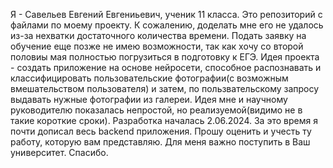   Я - Савельев Евгений Евгениьевич, ученик 11 класса. Это репозиторий с файлами по моему проекту. К сожалению, доделать мне его не удалось из-за нехватки достаточного количества времени. Подать заявку на обучение еще позже не имею возможности, 
так как хочу со второй половиы мая полностью погрузиться в подготовку к ЕГЭ. Идея проекта - создать приложение на основе нейросети, способное распознавать и классифицировать пользовательские фотографии(с возможным вмешательством пользователя)
и затем, по пользвательскому запросу выдавать нужные фотографии из галереи. Идея мне и научному руководителю показалась непростой, но реализуемой(видимо не в такие короткие сроки). Разработка началась 2.06.2024. За это время я почти дописал
весь backend приложения. Прошу оценить и учесть ту работу, которую вам представляю. Для меня важно поступить в Ваш университет. Спасибо.
